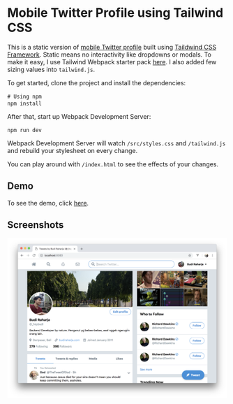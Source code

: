 # Mobile Twitter Profile using Tailwind CSS
This is a static version of [mobile Twitter profile](https://mobile.twitter.com) built using [Taildwind CSS Framework](https://taildwindcss.com). Static means no interactivity like dropdowns or modals. To make it easy, I use Tailwind Webpack starter pack [here](https://github.com/tailwindcss/webpack-starter). I also added few sizing values into `tailwind.js`.

To get started, clone the project and install the dependencies:
```
# Using npm
npm install
```

After that, start up Webpack Development Server:
```
npm run dev
```

Webpack Development Server will watch `/src/styles.css` and `/tailwind.js` and rebuild your stylesheet on every change.

You can play around with `/index.html` to see the effects of your changes.

## Demo
To see the demo, click [here](https://playground.budiraharja.com/twitter-profile-tailwind).

## Screenshots
![Screenshot 1](/screenshot-1.png "Screenshot 1")
